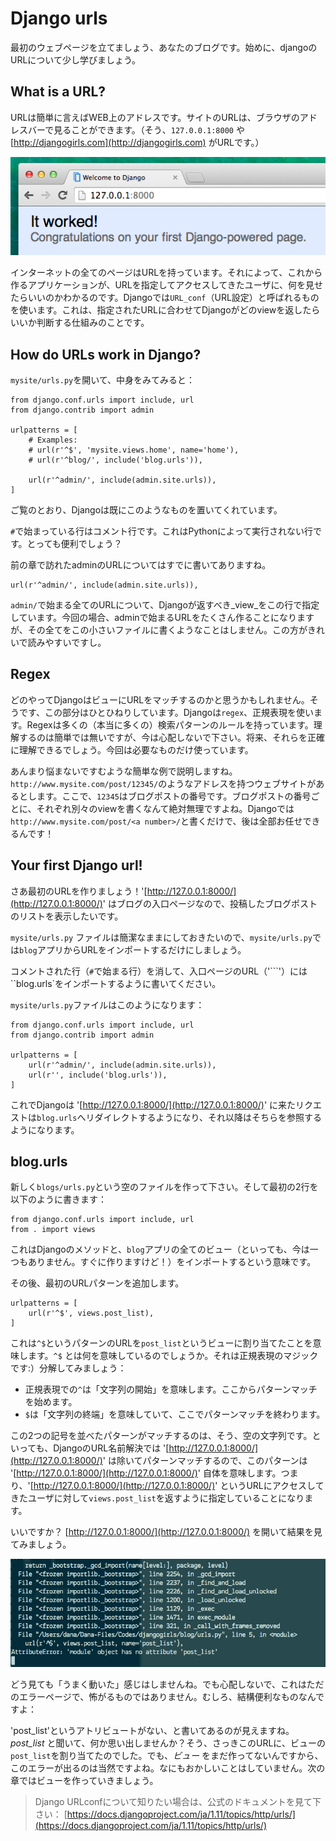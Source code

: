 # Django urls

最初のウェブページを立てましょう、あなたのブログです。始めに、djangoのURLについて少し学びましょう。

## What is a URL?

URLは簡単に言えばWEB上のアドレスです。サイトのURLは、ブラウザのアドレスバーで見ることができます。（そう、`127.0.0.1:8000` や [http://djangogirls.com](http://djangogirls.com) がURLです。）

![Url](images/url.png)

インターネットの全てのページはURLを持っています。それによって、これから作るアプリケーションが、URLを指定してアクセスしてきたユーザに、何を見せたらいいのかわかるのです。Djangoでは`URL_conf`（URL設定）と呼ばれるものを使います。これは、指定されたURLに合わせてDjangoがどのviewを返したらいいか判断する仕組みのことです。

## How do URLs work in Django?

`mysite/urls.py`を開いて、中身をみてみると：

```
from django.conf.urls import include, url
from django.contrib import admin

urlpatterns = [
    # Examples:
    # url(r'^$', 'mysite.views.home', name='home'),
    # url(r'^blog/', include('blog.urls')),

    url(r'^admin/', include(admin.site.urls)),
]
```

ご覧のとおり、Djangoは既にこのようなものを置いてくれています。

`#`で始まっている行はコメント行です。これはPythonによって実行されない行です。とっても便利でしょう？

前の章で訪れたadminのURLについてはすでに書いてありますね。

```
url(r'^admin/', include(admin.site.urls)),
```

`admin/`で始まる全てのURLについて、Djangoが返すべき_view_をこの行で指定しています。今回の場合、adminで始まるURLをたくさん作ることになりますが、その全てをこの小さいファイルに書くようなことはしません。この方がきれいで読みやすいですし。

## Regex

どのやってDjangoはビューにURLをマッチするのかと思うかもしれません。そうです、この部分はひとひねりしています。Djangoは`regex`、正規表現を使います。Regexは多くの（本当に多くの）検索パターンのルールを持っています。理解するのは簡単では無いですが、今は心配しないで下さい。将来、それらを正確に理解できるでしょう。今回は必要なものだけ使っています。

あんまり悩まないですむような簡単な例で説明しますね。  
`http://www.mysite.com/post/12345/`のようなアドレスを持つウェブサイトがあるとします。ここで、`12345`はブログポストの番号です。ブログポストの番号ごとに、それぞれ別々のviewを書くなんて絶対無理ですよね。Djangoでは`http://www.mysite.com/post/<a number>/`と書くだけで、後は全部お任せできるんです！

## Your first Django url!

さあ最初のURLを作りましょう！'[http://127.0.0.1:8000/](http://127.0.0.1:8000/)' はブログの入口ページなので、投稿したブログポストのリストを表示したいです。

`mysite/urls.py` ファイルは簡潔なままにしておきたいので、`mysite/urls.py`では`blog`アプリからURLをインポートするだけにしましょう。

コメントされた行（`#`で始まる行）を消して、入口ページのURL（'```'）には``blog.urls\`をインポートするように書いてください。

`mysite/urls.py`ファイルはこのようになります：

```
from django.conf.urls import include, url
from django.contrib import admin

urlpatterns = [
    url(r'^admin/', include(admin.site.urls)),
    url(r'', include('blog.urls')),
]
```

これでDjangoは '[http://127.0.0.1:8000/](http://127.0.0.1:8000/)' に来たリクエストは`blog.urls`へリダイレクトするようになり、それ以降はそちらを参照するようになります。

## blog.urls

新しく`blogs/urls.py`という空のファイルを作って下さい。そして最初の2行を以下のように書きます：

```
from django.conf.urls import include, url
from . import views
```

これはDjangoのメソッドと、`blog`アプリの全てのビュー（といっても、今は一つもありません。すぐに作りますけど！）をインポートするという意味です。

その後、最初のURLパターンを追加します。

```
urlpatterns = [
    url(r'^$', views.post_list),
]
```

これは`^$`というパターンのURLを`post_list`というビューに割り当てたことを意味します。`^$` とは何を意味しているのでしょうか。それは正規表現のマジックです:）分解してみましょう：

* 正規表現での`^`は「文字列の開始」を意味します。ここからパターンマッチを始めます。
* `$`は「文字列の終端」を意味していて、ここでパターンマッチを終わります。

この2つの記号を並べたパターンがマッチするのは、そう、空の文字列です。といっても、DjangoのURL名前解決では '[http://127.0.0.1:8000/](http://127.0.0.1:8000/)' は除いてパターンマッチするので、このパターンは '[http://127.0.0.1:8000/](http://127.0.0.1:8000/)' 自体を意味します。つまり、'[http://127.0.0.1:8000/](http://127.0.0.1:8000/)' というURLにアクセスしてきたユーザに対して`views.post_list`を返すように指定していることになります。

いいですか？ [http://127.0.0.1:8000/](http://127.0.0.1:8000/) を開いて結果を見てみましょう。

![Error](images/error1.png)

どう見ても「うまく動いた」感じはしませんね。でも心配しないで、これはただのエラーページで、怖がるものではありません。むしろ、結構便利なものなんですよ：

'post\_list'というアトリビュートがない、と書いてあるのが見えますね。_post\_list_ と聞いて、何か思い出しませんか？そう、さっきこのURLに、ビューの`post_list`を割り当てたのでした。でも、_ビュー_ をまだ作ってないんですから、このエラーが出るのは当然ですよね。なにもおかしいことはしていません。次の章ではビューを作っていきましょう。

> Django URLconfについて知りたい場合は、公式のドキュメントを見て下さい： [https://docs.djangoproject.com/ja/1.11/topics/http/urls/](https://docs.djangoproject.com/ja/1.11/topics/http/urls/)



